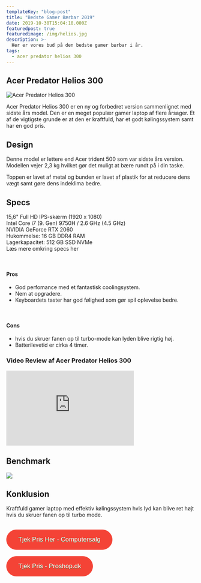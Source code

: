```yaml
---
templateKey: "blog-post"
title: "Bedste Gamer Bærbar 2019"
date: 2019-10-30T15:04:10.000Z
featuredpost: true
featuredimage: /img/helios.jpg
description: >-
  Her er vores bud på den bedste gamer bærbar i år.
tags:
  - acer predator helios 300
---
```


## Acer Predator Helios 300

![Acer Predator Helios 300](/img/helios.jpg)

Acer Predator Helios 300 er en ny og forbedret version sammenlignet med sidste års model. Den er en meget populær gamer laptop af flere årsager. Et af de vigtigste grunde er at den er kraftfuld, har et godt kølingssystem samt har en god pris.

## Design

Denne model er lettere end Acer trident 500 som var sidste års version. Modellen vejer 2,3 kg hvilket gør det muligt at bære rundt på i din taske.

Toppen er lavet af metal og bunden er lavet af plastik for at reducere dens vægt samt gøre dens indeklima bedre.

## Specs

15,6" Full HD IPS-skærm (1920 x 1080) <br>
Intel Core i7 (9. Gen) 9750H / 2.6 GHz (4.5 GHz)<br>
NVIDIA GeForce RTX 2060 <br>
Hukommelse: 16 GB DDR4 RAM <br>
Lagerkapacitet: 512 GB SSD NVMe <br>
<a href="https://www.computersalg.dk/i/5626784/acer-predator-helios-300-ph315-52?sq=acer%20helios%20&utm_source=adtraction&utm_medium=affiliate&utm_campaign=adtraction&at_gd=4274E08D2B30453B4372FC9F60FBC133D9632539#specsarea" target="_blank" style="text-decoration: none;">Læs mere omkring specs her</a>

<br>

#### Pros

- God perfomance med et fantastisk coolingsystem.
- Nem at opgradere.
- Keyboardets taster har god følighed som gør spil oplevelse bedre.

<br>

#### Cons

- hvis du skruer fanen op til turbo-mode kan lyden blive rigtig høj.
- Batterilevetid er cirka 4 timer.

### Video Review af Acer Predator Helios 300

<div style="position: relative
        paddingBottom: 56.25% /* 16:9 */,
        paddingTop: 25,
        height: 0">

 <iframe width="340" height="200" style="          position: absolute,
          top: 0,
          left: 0,
          width: 100%,
          height: 100%"
src="https://www.youtube.com/embed/OwbbyaRvHFE" SameSite=None
frameborder="0" 
allow="accelerometer; autoplay; encrypted-media; gyroscope; picture-in-picture" 
allowfullscreen></iframe>
</div>

## Benchmark

<img src="/img/benchmark-helios.png" sizes="891x471">

<br>

## Konklusion

Kraftfuld gamer laptop med effektiv kølingssystem hvis lyd kan blive ret højt hvis du skruer fanen op til turbo mode.

<br>

<div class="has-text-centered">
<a href="https://track.adtraction.com/t/t?a=1319510587&as=1433021260&t=2&tk=1&url=https://www.computersalg.dk/i/5626784/acer-predator-helios-300-ph315-52?sq=acer+predator+H
" target="_blank"  style="background-color:#f44336; 
	border-radius:28px;
	border:1px solid #f44336;
	display:inline-block;
	cursor:pointer;
	color:#ffffff;
	font-family:Arial;
	font-size:17px;
	padding:16px 31px;
	text-decoration:none;
	text-shadow:0px 1px 0px #2f6627;" >Tjek Pris Her - Computersalg</a>
</div>

<br>

<div class="has-text-centered">
<a href="https://track.adtraction.com/t/t?a=1319510587&as=1433021260&t=2&tk=1&url=https://www.computersalg.dk/i/6446138/acer-predator-triton-pt515-51-749g" target="_blank"  style="background-color:#f44336; 
	border-radius:28px;
	border:1px solid #f44336;
	display:inline-block;
	cursor:pointer;
	color:#ffffff;
	font-family:Arial;
	font-size:17px;
	padding:16px 31px;
	text-decoration:none;
	text-shadow:0px 1px 0px #2f6627;" >Tjek Pris - Proshop.dk</a>
</div>
